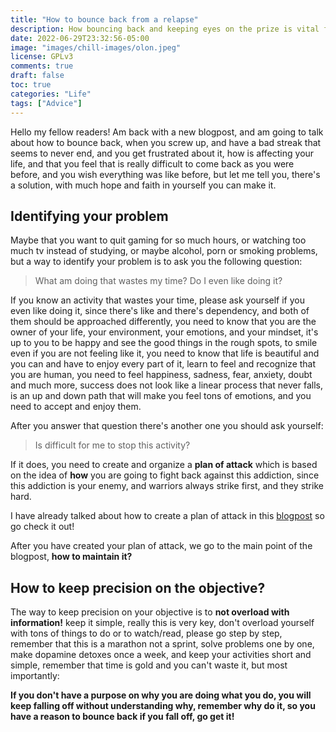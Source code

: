 ```yaml
---
title: "How to bounce back from a relapse"
description: How bouncing back and keeping eyes on the prize is vital for your recovery and improvement.
date: 2022-06-29T23:32:56-05:00
image: "images/chill-images/olon.jpeg"
license: GPLv3
comments: true
draft: false
toc: true
categories: "Life"
tags: ["Advice"]
---
```


Hello my fellow readers! Am back with a new blogpost, and am going to talk about how to bounce back, when you screw up, and have a bad streak that seems to never end, and you get frustrated about it, how is affecting your life, and that you feel that is really difficult to come back as you were before, and you wish everything was like before, but let me tell you, there's a solution, with much hope and faith in yourself you can make it.

## Identifying your problem
Maybe that you want to quit gaming for so much hours, or watching too much tv instead of studying, or maybe alcohol, porn or smoking problems, but a way to identify your problem is to ask you the following question:

> What am doing that wastes my time? Do I even like doing it?

If you know an activity that wastes your time, please ask yourself if you even like doing it, since there's like and there's dependency, and both of them should be approached differently, you need to know that you are the owner of your life, your environment, your emotions, and your mindset, it's up to you to be happy and see the good things in the rough spots, to smile even if you are not feeling like it, you need to know that life is beautiful and you can and have to enjoy every part of it, learn to feel and recognize that you are human, you need to feel happiness, sadness, fear, anxiety, doubt and much more, success does not look like a linear process that never falls, is an up and down path that will make you feel tons of emotions, and you need to accept and enjoy them.

After you answer that question there's another one you should ask yourself:

> Is difficult for me to stop this activity?

If it does, you need to create and organize a **plan of attack** which is based on the idea of **how** you are going to fight back against this addiction, since this addiction is your enemy, and warriors always strike first, and they strike hard.

I have already talked about how to create a plan of attack in this [blogpost](https://saidneder.tech/blog/comeback/) so go check it out!

After you have created your plan of attack, we go to the main point of the blogpost, **how to maintain it?**

## How to keep precision on the objective?

The way to keep precision on your objective is to **not overload with information!** keep it simple, really this is very key, don't overload yourself with tons of things to do or to watch/read, please go step by step, remember that this is a marathon not a sprint, solve problems one by one, make dopamine detoxes once a week, and keep your activities short and simple, remember that time is gold and you can't waste it, but most importantly:

**If you don't have a purpose on why you are doing what you do, you will keep falling off without understanding why, remember why do it, so you have a reason to bounce back if you fall off, go get it!**
